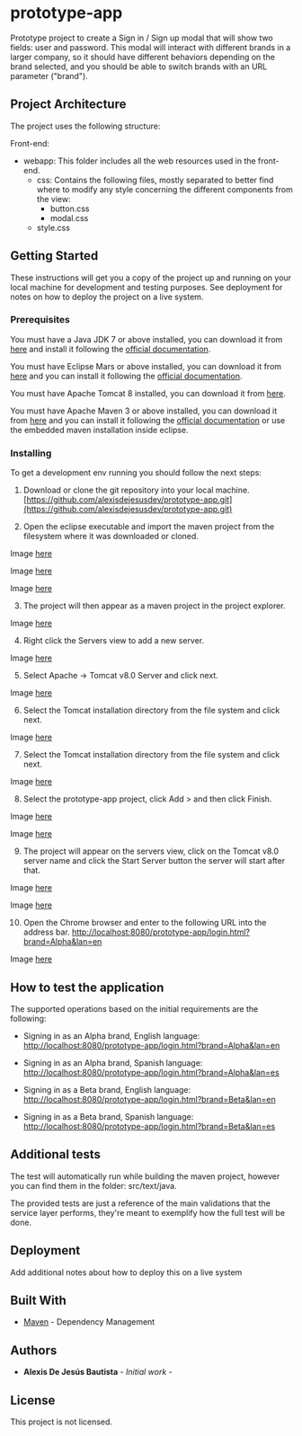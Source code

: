 # prototype-app

Prototype project to create a Sign in / Sign up modal that will show two fields: user and password. This modal will interact with different brands in a larger company, so it should have different behaviors depending on the brand selected, and you should be able to switch brands with an URL parameter ("brand").

## Project Architecture

The project uses the following structure:

Front-end:
* webapp: This folder includes all the web resources used in the front-end.
  * css: Contains the following files, mostly separated to better find where to modify any style concerning the different components from the view:
    * button.css
    * modal.css
  * style.css


## Getting Started

These instructions will get you a copy of the project up and running on your local machine for development and testing purposes. See deployment for notes on how to deploy the project on a live system.

### Prerequisites

You must have a Java JDK 7 or above installed, you can download it from [here](http://www.oracle.com/technetwork/java/javase/downloads/jdk8-downloads-2133151.html) and install it following the [official documentation](http://docs.oracle.com/javase/8/docs/technotes/guides/install/install_overview.html).

You must have Eclipse Mars or above installed, you can download it from [here](http://www.eclipse.org/downloads/) and you can install it following the [official documentation](https://wiki.eclipse.org/Eclipse/Installation#Eclipse_4.5_.28Mars.29).

You must have Apache Tomcat 8 installed, you can download it from [here](https://tomcat.apache.org/download-80.cgi).

You must have Apache Maven 3 or above installed, you can download it from [here](https://maven.apache.org/download.cgi) and you can install it following the [official documentation](https://maven.apache.org/install.html) or use the embedded maven installation inside eclipse.

### Installing

To get a development env running you should follow the next steps:

1. Download or clone the git repository into your local machine.
[https://github.com/alexisdejesusdev/prototype-app.git](https://github.com/alexisdejesusdev/prototype-app.git)

2. Open the eclipse executable and import the maven project from the filesystem where it was downloaded or cloned.

Image [here](https://drive.google.com/open?id=0B0VKN70UtF7nMkpIcGdXRTFZRlU)

Image [here](https://drive.google.com/open?id=0B0VKN70UtF7ndFRMR1hHaFRVRkE)

Image [here](https://drive.google.com/open?id=0B0VKN70UtF7nR2xERWJMNC05c2s)

3. The project will then appear as a maven project in the project explorer.

Image [here](https://drive.google.com/open?id=0B0VKN70UtF7nQmhWMTdDblF0dEE)

4. Right click the Servers view to add a new server.

Image [here](https://drive.google.com/open?id=0B0VKN70UtF7nUVJDWVVUSVJGdTA)

5. Select Apache -> Tomcat v8.0 Server and click next.

Image [here](https://drive.google.com/open?id=0B0VKN70UtF7nR3dMa0k2cHFqM28)

6. Select the Tomcat installation directory from the file system and click next.

Image [here](https://drive.google.com/open?id=0B0VKN70UtF7ndFlDUGVUMDVvQU0)

7. Select the Tomcat installation directory from the file system and click next.

Image [here](https://drive.google.com/open?id=0B0VKN70UtF7ndFlDUGVUMDVvQU0)

8. Select the prototype-app project, click Add > and then click Finish.

Image [here](https://drive.google.com/open?id=0B0VKN70UtF7nTlZnaFV6Vno3YzA)

Image [here](https://drive.google.com/open?id=0B0VKN70UtF7nOXdWZTlON3BGOFE)

9. The project will appear on the servers view, click on the Tomcat v8.0 server name and click the Start Server button the server will start after that.

Image [here](https://drive.google.com/open?id=0B0VKN70UtF7ncEpQM042aXlUWWM)

Image [here](https://drive.google.com/open?id=0B0VKN70UtF7nOEpaVjFWS3pKVjQ)

10. Open the Chrome browser and enter to the following URL into the address bar. [http://localhost:8080/prototype-app/login.html?brand=Alpha&lan=en](http://localhost:8080/prototype-app/login.html?brand=Alpha&lan=en)

Image [here](https://drive.google.com/open?id=0B0VKN70UtF7nWS12LVZXeWRkQXc)

## How to test the application
The supported operations based on the initial requirements are the following:

* Signing in as an Alpha brand, English language: [http://localhost:8080/prototype-app/login.html?brand=Alpha&lan=en](http://localhost:8080/prototype-app/login.html?brand=Alpha&lan=en)

* Signing in as an Alpha brand, Spanish language: [http://localhost:8080/prototype-app/login.html?brand=Alpha&lan=es](http://localhost:8080/prototype-app/login.html?brand=Alpha&lan=es)

* Signing in as a Beta brand, English language: [http://localhost:8080/prototype-app/login.html?brand=Beta&lan=en](http://localhost:8080/prototype-app/login.html?brand=Beta&lan=en)

* Signing in as a Beta brand, Spanish language: [http://localhost:8080/prototype-app/login.html?brand=Beta&lan=es](http://localhost:8080/prototype-app/login.html?brand=Beta&lan=es)


## Additional tests

The test will automatically run while building the maven project, however you can find them in the folder: src/text/java. 

The provided tests are just a reference of the main validations that the service layer performs, they're meant to exemplify how the full test will be done.  


## Deployment

Add additional notes about how to deploy this on a live system

## Built With

* [Maven](https://maven.apache.org/) - Dependency Management

## Authors

* **Alexis De Jesús Bautista** - *Initial work* -

## License

This project is not licensed.

